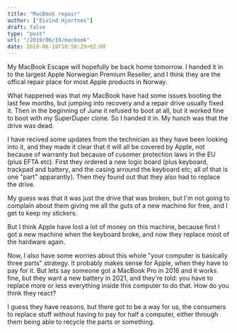 ```yaml
---
title: "MacBook repair"
author: ["Eivind Hjertnes"]
draft: false
type: "post"
url: "/2019/06/19/macbook"
date: 2019-06-19T18:50:29+02:00
---
```


My MacBook Escape will hopefully be back home tomorrow. I handed it in to the largest Apple Norwegian Premium Reseller, and I think they are the offical repair place for most Apple products in Norway.

What happened was that my MacBook have had some issues booting the last few months, but jumping into recovery and a repair drive usually fixed it. Then in the beginning of June it refused to boot at all, but it worked fine to boot with my SuperDuper clone. So I handed it in. My hunch was that the drive was dead.

I have recived some updates from the technician as they have been looking into it, and they made it clear that it will all be covered by Apple, not because of warranty but because of cusomer protection laws in the EU (plus EFTA etc). First they ordered a new logic board (plus keyboard, trackpad and battery, and the casing  arround the keyboard etc; all of that is one "part" apparantly). Then they found out that they also had to replace the drive.

My guess was that it was just the drive that was broken, but I'm not going to complain about them giving me all the guts of a new machine for free, and I get to keep my stickers.

But I think Apple have lost a lot of money on this machine, because first I got a new machine when the keyboard broke, and now they replace most of the hardware again.

Now, I also have some worries about this whole "your computer is basically three parts" strategy. It probably makes sense for Apple, when they have to pay for it. But lets say someone got a MacBook Pro in 2016 and it works fine, but they want a new battery in 2021, and they're told: you have to replace more or less everything inside this computer to do that. How do you think they react?

I guess they have reasons, but there got to be a way for us, the consumers to replace stuff without having to pay for half a computer, either through them being able to recycle the parts or something.
